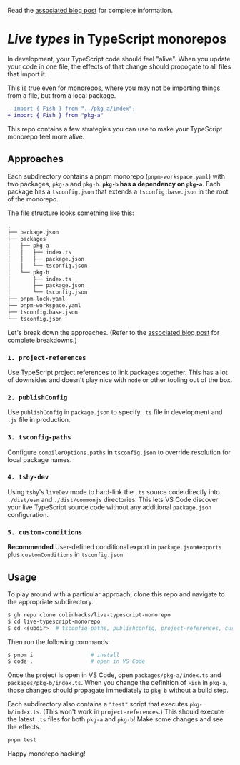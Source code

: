 Read the [associated blog post](https://colinhacks.com/essays/live-types-typescript-monorepo) for complete information.

# _Live types_ in TypeScript monorepos

In development, your TypeScript code should feel "alive". When you update your code in one file, the effects of that change should propogate to all files that import it.

This is true even for monorepos, where you may not be importing things from a file, but from a local package.

```diff
- import { Fish } from "../pkg-a/index";
+ import { Fish } from "pkg-a"
```

This repo contains a few strategies you can use to make your TypeScript monorepo feel more alive.

## Approaches

Each subdirectory contains a pnpm monorepo (`pnpm-workspace.yaml`) with two packages, `pkg-a` and `pkg-b`. **`pkg-b` has a dependency on `pkg-a`**. Each package has a `tsconfig.json` that extends a `tsconfig.base.json` in the root of the monorepo.

The file structure looks something like this:

```txt
.
├── package.json
├── packages
│   ├── pkg-a
│   │   ├── index.ts
│   │   ├── package.json
│   │   └── tsconfig.json
│   └── pkg-b
│       ├── index.ts
│       ├── package.json
│       └── tsconfig.json
├── pnpm-lock.yaml
├── pnpm-workspace.yaml
├── tsconfig.base.json
└── tsconfig.json
```

Let's break down the approaches. (Refer to the [associated blog post](https://colinhacks.com/essays/live-types-typescript-monorepo) for complete breakdowns.)

### `1. project-references`

Use TypeScript project references to link packages together. This has a lot of downsides and doesn't play nice with `node` or other tooling out of the box.

### `2. publishConfig`

Use `publishConfig` in `package.json` to specify `.ts` file in development and `.js` file in production.

### `3. tsconfig-paths`

Configure `compilerOptions.paths` in `tsconfig.json` to override resolution for local package names.

### `4. tshy-dev`

Using `tshy`'s `liveDev` mode to hard-link the `.ts` source code directly into `./dist/esm` and `./dist/commonjs` directories. This lets VS Code discover your live TypeScript source code without any additional `package.json` configuration.

### `5. custom-conditions`

**Recommended** User-defined conditional export in `package.json#exports` plus `customConditions` in `tsconfig.json`

## Usage

To play around with a particular approach, clone this repo and navigate to the appropriate subdirectory.

```sh
$ gh repo clone colinhacks/live-typescript-monorepo
$ cd live-typescript-monorepo
$ cd <subdir>  # tsconfig-paths, publishconfig, project-references, custom-conditions
```

Then run the following commands:

```sh
$ pnpm i                  # install
$ code .                  # open in VS Code
```

Once the project is open in VS Code, open `packages/pkg-a/index.ts` and `packages/pkg-b/index.ts`. When you change the definition of `Fish` in `pkg-a`, those changes should propagate immediately to `pkg-b` without a build step.

Each subdirectory also contains a `"test"` script that executes `pkg-b/index.ts`. (This won't work in `project-references`.) This should execute the latest `.ts` files for both `pkg-a` and `pkg-b`! Make some changes and see the effects.

```ts
pnpm test
```

Happy monorepo hacking!

